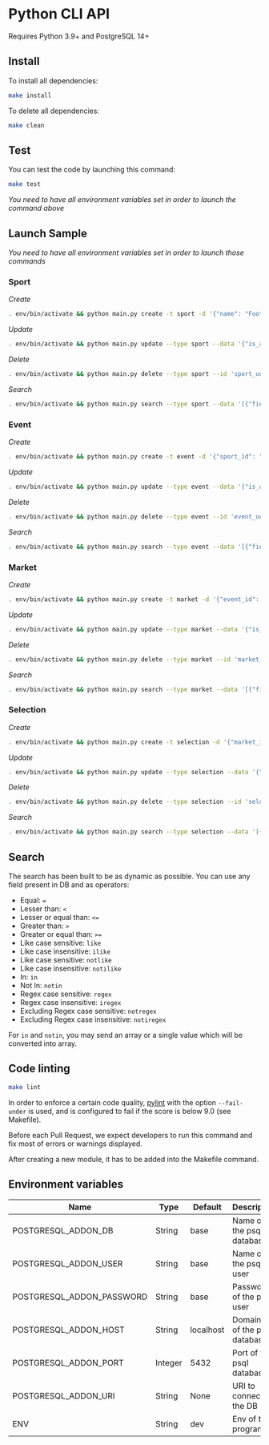 # Python CLI API

Requires Python 3.9+ and PostgreSQL 14+

## Install

To install all dependencies:

```bash
make install
```

To delete all dependencies:

```bash
make clean
```

## Test

You can test the code by launching this command:

```bash
make test
```

*You need to have all environment variables set in order to launch the command above*

## Launch Sample

*You need to have all environment variables set in order to launch those commands*

### Sport

*Create*
```bash
. env/bin/activate && python main.py create -t sport -d '{"name": "Football", "display_name": "Football", "order": 0, "is_active": true}'
````

*Update*
```bash
. env/bin/activate && python main.py update --type sport --data '{"is_active": false}' --id 'sport_uuid'
````

*Delete*
```bash
. env/bin/activate && python main.py delete --type sport --id 'sport_uuid'
````

*Search*
```bash
. env/bin/activate && python main.py search --type sport --data '[{"field": "name", "operator": "in", "value": ["Football", "Test"]}, {"field": "is_active", "operator": "=", "value": false}]'
```

### Event

*Create*
```bash
. env/bin/activate && python main.py create -t event -d '{"sport_id": "sport_uuid", "name": "Football v England", "display_name": "Football v England", "type": "inplay", "status": "inplay", "is_active": true}'
````

*Update*
```bash
. env/bin/activate && python main.py update --type event --data '{"is_active": false}' --id 'event_uuid'
````

*Delete*
```bash
. env/bin/activate && python main.py delete --type event --id 'event_uuid'
````

*Search*
```bash
. env/bin/activate && python main.py search --type event --data '[{"field": "type", "operator": "notin", "value": ["PREPLAY"]}]'
```

### Market

*Create*
```bash
. env/bin/activate && python main.py create -t market -d '{"event_id": "event_uuid", "name": "Full Time Result", "display_name": "Full Time Result", "order": 0, "schema": 1, "columns": 5, "is_active": true}'
````

*Update*
```bash
. env/bin/activate && python main.py update --type market --data '{"is_active": false}' --id 'market_uuid'
````

*Delete*
```bash
. env/bin/activate && python main.py delete --type market --id 'market_uuid'
````

*Search*
```bash
. env/bin/activate && python main.py search --type market --data '[{"field": "columns", "operator": ">=", "value": 5}]'
```

### Selection

*Create*
```bash
. env/bin/activate && python main.py create -t selection -d '{"market_id": "market_uuid", "name": "Full Time Result", "display_name": "Full Time Result", "price": 10.01, "outcome": "UNSETTLED", "is_active": true}'
````

*Update*
```bash
. env/bin/activate && python main.py update --type selection --data '{"is_active": false}' --id 'selection_uuid'
````

*Delete*
```bash
. env/bin/activate && python main.py delete --type selection --id 'selection_uuid'
````

*Search*
```bash
. env/bin/activate && python main.py search --type selection --data '[{"field": "name", "operator": "regex", "value": "Full Time Result"}]'
```

## Search

The search has been built to be as dynamic as possible. You can use any field present in DB and as operators:

 * Equal: `=`
 * Lesser than: `<`
 * Lesser or equal than: `<=`
 * Greater than: `>`
 * Greater or equal than: `>=`
 * Like case sensitive: `like`
 * Like case ìnsensitive: `ilike`
 * Like case sensitive: `notlike`
 * Like case ìnsensitive: `notilike`
 * In: `in`
 * Not In: `notin`
 * Regex case sensitive: `regex`
 * Regex case ìnsensitive: `iregex`
 * Excluding Regex case sensitive: `notregex`
 * Excluding Regex case ìnsensitive: `notiregex`

For `in` and `notin`, you may send an array or a single value which will be converted into array.

## Code linting

```bash
make lint
```

In order to enforce a certain code quality, [pylint](https://pypi.org/project/pylint/) with the option `--fail-under` is used, and is configured to fail if the score is below 9.0 (see Makefile).

Before each Pull Request, we expect developers to run this command and fix most of errors or warnings displayed.

After creating a new module, it has to be added into the Makefile command.

## Environment variables

| Name                          | Type    | Default                                      | Description                                                                                      |
| ----------------------------- | ------- | -------------------------------------------- | ------------------------------------------------------------------------------------------------ |
| POSTGRESQL_ADDON_DB           | String  | base                                         | Name of the psql database                                                                   |
| POSTGRESQL_ADDON_USER         | String  | base                                         | Name of the psql user                                                                       |
| POSTGRESQL_ADDON_PASSWORD     | String  | base                                         | Password of the psql user                                                                       |
| POSTGRESQL_ADDON_HOST         | String  | localhost                                    | Domain/Ip of the psql database                                                                   |
| POSTGRESQL_ADDON_PORT         | Integer | 5432                                         | Port of the psql database                                                                   |
| POSTGRESQL_ADDON_URI			| String  | None | URI to connect to the DB |
| ENV 							| String  | dev | Env of the program |
